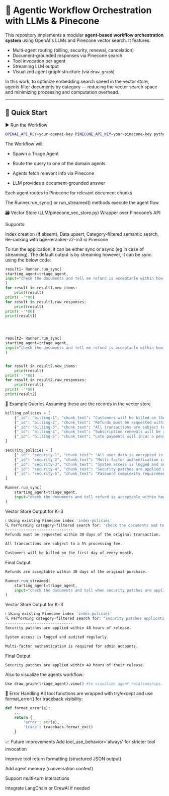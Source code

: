 # 🤖 Agentic Workflow Orchestration with LLMs & Pinecone

This repository implements a modular **agent-based workflow orchestration system** using OpenAI's LLMs and Pinecone vector search. It features:

- Multi-agent routing (billing, security, renewal, cancelation)
- Document-grounded responses via Pinecone search
- Tool invocation per agent
- Streaming LLM output
- Visualized agent graph structure (via `draw_graph`)

In this work, to optimize embedding search speed in the vector store, agents filter documents by category — reducing the vector search space and minimizing processing and computation overhead.

-----

## 🚀 Quick Start


▶️ Run the Workflow
```bash
OPENAI_API_KEY=your-openai-key PINECONE_API_KEY=your-pinecone-key python3 main.py
```

The Workflow will:

- Spawn a Triage Agent

- Route the query to one of the domain agents

- Agents fetch relevant info via Pinecone

- LLM provides a document-grounded answer




Each agent routes to Pinecone for relevant document chunks

The Runner.run_sync() or run_streamed() methods execute the agent flow

🗃 Vector Store (LLM/pinecone_vec_store.py)
Wrapper over Pinecone’s API

Supports:

Index creation (if absent), Data upsert, Category-filtered semantic search, Re-ranking with bge-reranker-v2-m3 in Pinecone

To run the application, it can be either sync or async (eg in case of streaming). The default output is by streaming however, it can be sync using the below code: 
```python
result1= Runner.run_sync(
starting_agent=triage_agent,
input="check the documents and tell me refund is acceptanle within how many days of purchase?",
)
for result in result1.new_items:
    print(result)
print('-'*80)
for result in result1.raw_responses:
    print(result)
print('-'*80)
print(result1)




result2= Runner.run_sync(
starting_agent=triage_agent,
input="check the documents and tell me refund is acceptanle within how many days of purchase?",
)


for result in result2.new_items:
    print(result)
print('-'*80)
for result in result2.raw_responses:
    print(result)
print('-'*80)
print(result2)

```


🧪 Example Queries
Assuming these are the records in the vector store
```python
billing_policies = [
    {"_id": "billing-1", "chunk_text": "Customers will be billed on the first day of every month.", "category": "billing"},
    {"_id": "billing-2", "chunk_text": "Refunds must be requested within 30 days of the original transaction.", "category": "billing"},
    {"_id": "billing-3", "chunk_text": "All transactions are subject to a 5% processing fee.", "category": "billing"},
    {"_id": "billing-4", "chunk_text": "Subscription renewals will be automatically processed.", "category": "billing"},
    {"_id": "billing-5", "chunk_text": "Late payments will incur a penalty of $25.", "category": "billing"},
]

security_policies = [
    {"_id": "security-1", "chunk_text": "All user data is encrypted in transit and at rest.", "category": "security"},
    {"_id": "security-2", "chunk_text": "Multi-factor authentication is required for admin accounts.", "category": "security"},
    {"_id": "security-3", "chunk_text": "System access is logged and audited regularly.", "category": "security"},
    {"_id": "security-4", "chunk_text": "Security patches are applied within 48 hours of release.", "category": "security"},
    {"_id": "security-5", "chunk_text": "Password complexity requirements include at least 12 characters.", "category": "security"},
]
```

```python
Runner.run_sync(
    starting_agent=triage_agent,
    input="check the documents and tell refund is acceptable within how many days of purchase?"
)
```
Vector Store Output for K=3
```bash
ℹ️ Using existing Pinecone index 'index-policies'
🔍 Performing category-filtered search for: 'check the documents and tell refund is acceptable within how many days of purchase' in 'billing'
------------------------------
Refunds must be requested within 30 days of the original transaction.

All transactions are subject to a 5% processing fee.

Customers will be billed on the first day of every month.
```
Final Output 
```bash
Refunds are acceptable within 30 days of the original purchase.                                                                                                                           
```

```python
Runner.run_streamed(
    starting_agent=triage_agent,
    input="check the documents and tell when security patches are applied?"
)
```
Vector Store Output for K=3
```bash
ℹ️ Using existing Pinecone index 'index-policies'
🔍 Performing category-filtered search for: 'security patches application dates' in 'security'
------------------------------
Security patches are applied within 48 hours of release.

System access is logged and audited regularly.

Multi-factor authentication is required for admin accounts.
```
Final Output
```bash
Security patches are applied within 48 hours of their release.
```

Also to visualize the agents workflow:
```python 
Use draw_graph(triage_agent).view() #to visualize agent relationships.
```

🧯 Error Handling
All tool functions are wrapped with try/except and use format_error() for traceback visibility:

```python
def format_error(e):
    ...
    return {
        'error': str(e),
        'trace': traceback.format_exc()
    }
```

📈 Future Improvements
Add tool_use_behavior='always' for stricter tool invocation

Improve tool return formatting (structured JSON output)

Add agent memory (conversation context)

Support multi-turn interactions

Integrate LangChain or CrewAI if needed

